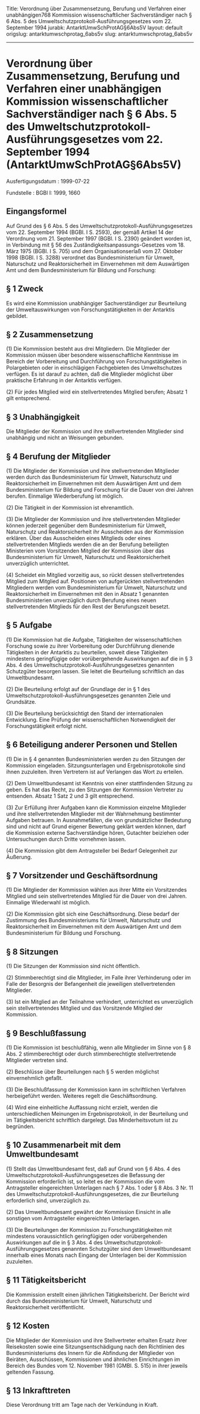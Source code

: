 Title: Verordnung über Zusammensetzung, Berufung und Verfahren einer unabhängigen768
  Kommission wissenschaftlicher Sachverständiger nach § 6 Abs. 5 des Umweltschutzprotokoll-Ausführungsgesetzes
  vom 22. September 1994
jurabk: AntarktUmwSchProtAG§6Abs5V
layout: default
origslug: antarktumwschprotag_6abs5v
slug: antarktumwschprotag_6abs5v

---

# Verordnung über Zusammensetzung, Berufung und Verfahren einer unabhängigen Kommission wissenschaftlicher Sachverständiger nach § 6 Abs. 5 des Umweltschutzprotokoll-Ausführungsgesetzes vom 22. September 1994 (AntarktUmwSchProtAG§6Abs5V)

Ausfertigungsdatum
:   1999-07-22

Fundstelle
:   BGBl I: 1999, 1660



## Eingangsformel

Auf Grund des § 6 Abs. 5 des Umweltschutzprotokoll-Ausführungsgesetzes
vom 22. September 1994 (BGBl. I S. 2593), der gemäß Artikel 14 der
Verordnung vom 21. September 1997 (BGBl. I S. 2390) geändert worden
ist, in Verbindung mit § 56 des Zuständigkeitsanpassungs-Gesetzes vom
18\. März 1975 (BGBl. I S. 705) und dem Organisationserlaß vom 27.
Oktober 1998 (BGBl. I S. 3288) verordnet das Bundesministerium für
Umwelt, Naturschutz und Reaktorsicherheit im Einvernehmen mit dem
Auswärtigen Amt und dem Bundesministerium für Bildung und Forschung:


## § 1 Zweck

Es wird eine Kommission unabhängiger Sachverständiger zur Beurteilung
der Umweltauswirkungen von Forschungstätigkeiten in der Antarktis
gebildet.


## § 2 Zusammensetzung

(1) Die Kommission besteht aus drei Mitgliedern. Die Mitglieder der
Kommission müssen über besondere wissenschaftliche Kenntnisse im
Bereich der Vorbereitung und Durchführung von Forschungstätigkeiten in
Polargebieten oder in einschlägigen Fachgebieten des Umweltschutzes
verfügen. Es ist darauf zu achten, daß die Mitglieder möglichst über
praktische Erfahrung in der Antarktis verfügen.

(2) Für jedes Mitglied wird ein stellvertretendes Mitglied berufen;
Absatz 1 gilt entsprechend.


## § 3 Unabhängigkeit

Die Mitglieder der Kommission und ihre stellvertretenden Mitglieder
sind unabhängig und nicht an Weisungen gebunden.


## § 4 Berufung der Mitglieder

(1) Die Mitglieder der Kommission und ihre stellvertretenden
Mitglieder werden durch das Bundesministerium für Umwelt, Naturschutz
und Reaktorsicherheit im Einvernehmen mit dem Auswärtigen Amt und dem
Bundesministerium für Bildung und Forschung für die Dauer von drei
Jahren berufen. Einmalige Wiederberufung ist möglich.

(2) Die Tätigkeit in der Kommission ist ehrenamtlich.

(3) Die Mitglieder der Kommission und ihre stellvertretenden
Mitglieder können jederzeit gegenüber dem Bundesministerium für
Umwelt, Naturschutz und Reaktorsicherheit ihr Ausscheiden aus der
Kommission erklären. Über das Ausscheiden eines Mitglieds oder eines
stellvertretenden Mitglieds werden die an der Berufung beteiligten
Ministerien vom Vorsitzenden Mitglied der Kommission über das
Bundesministerium für Umwelt, Naturschutz und Reaktorsicherheit
unverzüglich unterrichtet.

(4) Scheidet ein Mitglied vorzeitig aus, so rückt dessen
stellvertretendes Mitglied zum Mitglied auf. Positionen von
aufgerückten stellvertretenden Mitgliedern werden vom
Bundesministerium für Umwelt, Naturschutz und Reaktorsicherheit im
Einvernehmen mit den in Absatz 1 genannten Bundesministerien
unverzüglich durch Berufung eines neuen stellvertretenden Mitglieds
für den Rest der Berufungszeit besetzt.


## § 5 Aufgabe

(1) Die Kommission hat die Aufgabe, Tätigkeiten der wissenschaftlichen
Forschung sowie zu ihrer Vorbereitung oder Durchführung dienende
Tätigkeiten in der Antarktis zu beurteilen, soweit diese Tätigkeiten
mindestens geringfügige oder vorübergehende Auswirkungen auf die in §
3 Abs. 4 des Umweltschutzprotokoll-Ausführungsgesetzes genannten
Schutzgüter besorgen lassen. Sie leitet die Beurteilung schriftlich an
das Umweltbundesamt.

(2) Die Beurteilung erfolgt auf der Grundlage der in § 1 des
Umweltschutzprotokoll-Ausführungsgesetzes genannten Ziele und
Grundsätze.

(3) Die Beurteilung berücksichtigt den Stand der internationalen
Entwicklung. Eine Prüfung der wissenschaftlichen Notwendigkeit der
Forschungstätigkeit erfolgt nicht.


## § 6 Beteiligung anderer Personen und Stellen

(1) Die in § 4 genannten Bundesministerien werden zu den Sitzungen der
Kommission eingeladen. Sitzungsunterlagen und Ergebnisprotokolle sind
ihnen zuzuleiten. Ihren Vertretern ist auf Verlangen das Wort zu
erteilen.

(2) Dem Umweltbundesamt ist Kenntnis von einer stattfindenden Sitzung
zu geben. Es hat das Recht, zu den Sitzungen der Kommission Vertreter
zu entsenden. Absatz 1 Satz 2 und 3 gilt entsprechend.

(3) Zur Erfüllung ihrer Aufgaben kann die Kommission einzelne
Mitglieder und ihre stellvertretenden Mitglieder mit der Wahrnehmung
bestimmter Aufgaben betrauen. In Ausnahmefällen, die von
grundsätzlicher Bedeutung sind und nicht auf Grund eigener Bewertung
geklärt werden können, darf die Kommission externe Sachverständige
hören, Gutachter beiziehen oder Untersuchungen durch Dritte vornehmen
lassen.

(4) Die Kommission gibt dem Antragsteller bei Bedarf Gelegenheit zur
Äußerung.


## § 7 Vorsitzender und Geschäftsordnung

(1) Die Mitglieder der Kommission wählen aus ihrer Mitte ein
Vorsitzendes Mitglied und sein stellvertretendes Mitglied für die
Dauer von drei Jahren. Einmalige Wiederwahl ist möglich.

(2) Die Kommission gibt sich eine Geschäftsordnung. Diese bedarf der
Zustimmung des Bundesministeriums für Umwelt, Naturschutz und
Reaktorsicherheit im Einvernehmen mit dem Auswärtigen Amt und dem
Bundesministerium für Bildung und Forschung.


## § 8 Sitzungen

(1) Die Sitzungen der Kommission sind nicht öffentlich.

(2) Stimmberechtigt sind die Mitglieder, im Falle ihrer Verhinderung
oder im Falle der Besorgnis der Befangenheit die jeweiligen
stellvertretenden Mitglieder.

(3) Ist ein Mitglied an der Teilnahme verhindert, unterrichtet es
unverzüglich sein stellvertretendes Mitglied und das Vorsitzende
Mitglied der Kommission.


## § 9 Beschlußfassung

(1) Die Kommission ist beschlußfähig, wenn alle Mitglieder im Sinne
von § 8 Abs. 2 stimmberechtigt oder durch stimmberechtigte
stellvertretende Mitglieder vertreten sind.

(2) Beschlüsse über Beurteilungen nach § 5 werden möglichst
einvernehmlich gefaßt.

(3) Die Beschlußfassung der Kommission kann im schriftlichen Verfahren
herbeigeführt werden. Weiteres regelt die Geschäftsordnung.

(4) Wird eine einheitliche Auffassung nicht erzielt, werden die
unterschiedlichen Meinungen im Ergebnisprotokoll, in der Beurteilung
und im Tätigkeitsbericht schriftlich dargelegt. Das Minderheitsvotum
ist zu begründen.


## § 10 Zusammenarbeit mit dem Umweltbundesamt

(1) Stellt das Umweltbundesamt fest, daß auf Grund von § 6 Abs. 4 des
Umweltschutzprotokoll-Ausführungsgesetzes die Befassung der Kommission
erforderlich ist, so leitet es der Kommission die vom Antragsteller
eingereichten Unterlagen nach § 7 Abs. 1 oder § 8 Abs. 3 Nr. 11 des
Umweltschutzprotokoll-Ausführungsgesetzes, die zur Beurteilung
erforderlich sind, unverzüglich zu.

(2) Das Umweltbundesamt gewährt der Kommission Einsicht in alle
sonstigen vom Antragsteller eingereichten Unterlagen.

(3) Die Beurteilungen der Kommission zu Forschungstätigkeiten mit
mindestens voraussichtlich geringfügigen oder vorübergehenden
Auswirkungen auf die in § 3 Abs. 4 des Umweltschutzprotokoll-
Ausführungsgesetzes genannten Schutzgüter sind dem Umweltbundesamt
innerhalb eines Monats nach Eingang der Unterlagen bei der Kommission
zuzuleiten.


## § 11 Tätigkeitsbericht

Die Kommission erstellt einen jährlichen Tätigkeitsbericht. Der
Bericht wird durch das Bundesministerium für Umwelt, Naturschutz und
Reaktorsicherheit veröffentlicht.


## § 12 Kosten

Die Mitglieder der Kommission und ihre Stellvertreter erhalten Ersatz
ihrer Reisekosten sowie eine Sitzungsentschädigung nach den
Richtlinien des Bundesministeriums des Innern für die Abfindung der
Mitglieder von Beiräten, Ausschüssen, Kommissionen und ähnlichen
Einrichtungen im Bereich des Bundes vom 12. November 1981 (GMBl. S.
515) in ihrer jeweils geltenden Fassung.


## § 13 Inkrafttreten

Diese Verordnung tritt am Tage nach der Verkündung in Kraft.

